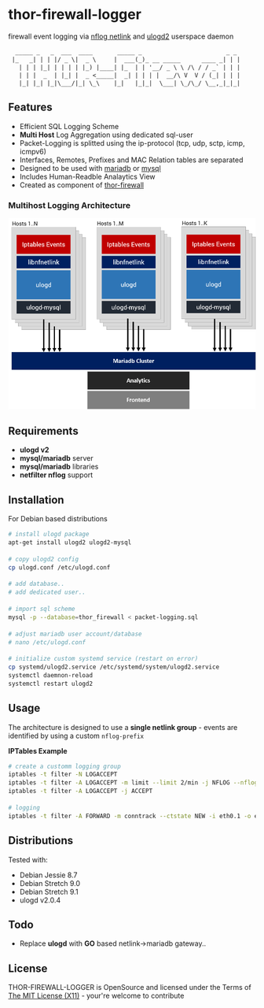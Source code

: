 thor-firewall-logger
========================================

firewall event logging via [nflog netlink](https://git.netfilter.org/libnfnetlink/) and [ulogd2](https://www.netfilter.org/projects/ulogd/) userspace daemon

```raw
  _____ _   _  ___  ____       _____ _                        _ _
 |_   _| | | |/ _ \|  _ \     |  ___(_)_ __ _____      ____ _| | |
   | | | |_| | | | | |_) |____| |_  | | '__/ _ \ \ /\ / / _` | | |
   | | |  _  | |_| |  _ <_____|  _| | | | |  __/\ V  V / (_| | | |
   |_| |_| |_|\___/|_| \_\    |_|   |_|_|  \___| \_/\_/ \__,_|_|_|
```

## Features ##

* Efficient SQL Logging Scheme
* **Multi Host** Log Aggregation using dedicated sql-user
* Packet-Logging is splitted using the ip-protocol (tcp, udp, sctp, icmp, icmpv6)
* Interfaces, Remotes, Prefixes and MAC Relation tables are separated
* Designed to be used with [mariadb](https://mariadb.org) or [mysql](https://mysql.com)
* Includes Human-Readble Analaytics View
* Created as component of [thor-firewall](https://github.com/AenonDynamics/thor-firewall)

### Multihost Logging Architecture ###

![Multihost Logging](assets/multihost_logging_1.png)

## Requirements ##

* **ulogd v2**
* **mysql/mariadb** server
* **mysql/mariadb** libraries
* **netfilter nflog** support

## Installation ##

For Debian based distributions

```bash
# install ulogd package
apt-get install ulogd2 ulogd2-mysql

# copy ulogd2 config
cp ulogd.conf /etc/ulogd.conf

# add database..
# add dedicated user..

# import sql scheme
mysql -p --database=thor_firewall < packet-logging.sql

# adjust mariadb user account/database
# nano /etc/ulogd.conf

# initialize custom systemd service (restart on error)
cp systemd/ulogd2.service /etc/systemd/system/ulogd2.service
systemctl daemnon-reload
systemctl restart ulogd2
```

## Usage ##

The architecture is designed to use a **single netlink group** - events are identified by using a custom `nflog-prefix`

**IPTables Example**

```bash
# create a customm logging group
iptables -t filter -N LOGACCEPT
iptables -t filter -A LOGACCEPT -m limit --limit 2/min -j NFLOG --nflog-group 1 --nflog-prefix LOG-ACCEPT-EVENT --nflog-threshold 20
iptables -t filter -A LOGACCEPT -j ACCEPT

# logging
iptables -t filter -A FORWARD -m conntrack --ctstate NEW -i eth0.1 -o eth0.10 -j LOGACCEPT
```

## Distributions ##

Tested with:

* Debian Jessie 8.7
* Debian Stretch 9.0
* Debian Stretch 9.1
* ulogd v2.0.4

## Todo ##

* Replace **ulogd** with **GO** based netlink->mariadb gateway..

## License ##
THOR-FIREWALL-LOGGER is OpenSource and licensed under the Terms of [The MIT License (X11)](http://opensource.org/licenses/MIT) - your're welcome to contribute